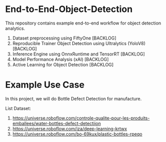 # End-to-End-Object-Detection
This repository contains example end-to-end workflow for object detection analytics.
1. Dataset preprocessing using FiftyOne [BACKLOG]
2. Reproducible Trainer Object Detection using Ultralytics (YoloV8) [BACKLOG]
3. Inference Engine using OnnxRuntime and TensorRT [BACKLOG]
4. Model Performance Analysis (xAI) [BACKLOG]
5. Active Learning for Object Detection [BACKLOG]

# Example Use Case
In this project, we will do Bottle Defect Detection for manufacture.

List Dataset:
1. https://universe.roboflow.com/controle-qualite-pour-les-produits-emballees/water-bottles-defect-detectiion
2. https://universe.roboflow.com/iza/deep-learning-krtwx
3. https://universe.roboflow.com/bo-69kux/plastic-bottles-rpeqo
